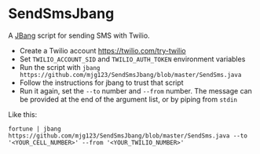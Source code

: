 # SendSmsJbang

A [JBang](https://jbang.dev) script for sending SMS with Twilio.

  - Create a Twilio account https://twilio.com/try-twilio
  - Set `TWILIO_ACCOUNT_SID` and `TWILIO_AUTH_TOKEN` environment variables
  - Run the script with `jbang https://github.com/mjg123/SendSmsJbang/blob/master/SendSms.java`
  - Follow the instructions for jbang to trust that script
  - Run it again, set the `--to` number and `--from` number.  The message can be provided at the end of the argument list, or by piping from `stdin`
  

Like this:

```
fortune | jbang https://github.com/mjg123/SendSmsJbang/blob/master/SendSms.java --to '<YOUR_CELL_NUMBER>' --from '<YOUR_TWILIO_NUMBER>'
```
